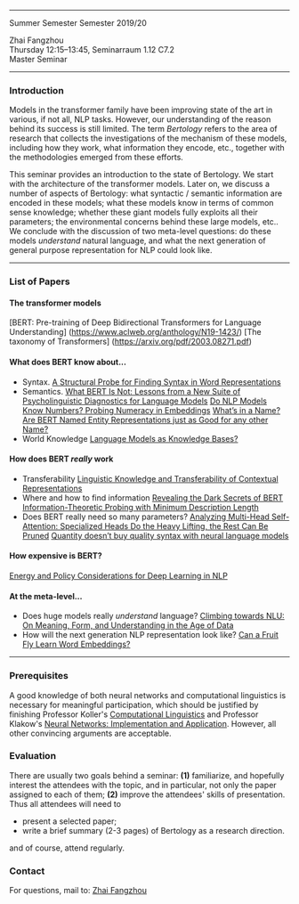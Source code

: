 
---------

Summer Semester Semester 2019/20<br/>
<!--- [Prof. Dr. Alexander Koller](http://www.coli.uni-saarland.de/~koller/)<br/> -->
Zhai Fangzhou <br/>
Thursday 12:15–13:45, Seminarraum 1.12 C7.2<br/>
Master Seminar <br/>

---
### Introduction
Models in the transformer family have been improving state of the art in various, if not all, NLP tasks. However, our understanding of the reason behind its success is still limited. The term _Bertology_ refers to the area of research that collects the investigations of the mechanism of these models, including how they work, what information they encode, etc., together with the methodologies emerged from these efforts.

This seminar provides an introduction to the state of Bertology. We start with the architecture of the transformer models. Later on, we discuss a number of aspects of Bertology: what syntactic / semantic information are encoded in these models; what these models know in terms of common sense knowledge; whether these giant models fully exploits all their parameters; the environmental concerns behind these large models, etc.. We conclude with the discussion of two meta-level questions: do these models _understand_ natural language, and what the next generation of general purpose representation for NLP could look like.

---
### List of Papers

#### The transformer models
  [BERT: Pre-training of Deep Bidirectional Transformers for Language Understanding] (https://www.aclweb.org/anthology/N19-1423/)
  [The taxonomy of Transformers] (https://arxiv.org/pdf/2003.08271.pdf)
  
#### What does BERT know about...
- Syntax.
  [A Structural Probe for Finding Syntax in Word Representations](https://www.aclweb.org/anthology/N19-1419/)
- Semantics.
  [What BERT Is Not: Lessons from a New Suite of Psycholinguistic Diagnostics for Language Models](https://www.aclweb.org/anthology/2020.tacl-1.3/)
  [Do NLP Models Know Numbers? Probing Numeracy in Embeddings](https://www.aclweb.org/anthology/D19-1534/)
  [What’s in a Name? Are BERT Named Entity Representations just as Good for any other Name?](https://www.aclweb.org/anthology/2020.repl4nlp-1.24/)
- World Knowledge
  [Language Models as Knowledge Bases?](https://www.aclweb.org/anthology/D19-1250/)
  
#### How does BERT _really_ work
- Transferability
  [Linguistic Knowledge and Transferability of Contextual Representations](https://www.aclweb.org/anthology/N19-1112/)
- Where and how to find information
  [Revealing the Dark Secrets of BERT](https://www.aclweb.org/anthology/D19-1445/)
  [Information-Theoretic Probing with Minimum Description Length](https://www.aclweb.org/anthology/2020.emnlp-main.14.pdf)
- Does BERT really need so many parameters?
  [Analyzing Multi-Head Self-Attention: Specialized Heads Do the Heavy Lifting, the Rest Can Be Pruned](https://www.aclweb.org/anthology/P19-1580.pdf)
  [Quantity doesn’t buy quality syntax with neural language models](https://www.aclweb.org/anthology/D19-1592.pdf)
  
#### How expensive is BERT?
  [Energy and Policy Considerations for Deep Learning in NLP](https://www.aclweb.org/anthology/P19-1355/)

#### At the meta-level...
- Does huge models really _understand_ language?
  [Climbing towards NLU: On Meaning, Form, and Understanding in the Age of Data](https://www.aclweb.org/anthology/2020.acl-main.463/)
- How will the next generation NLP representation look like?
  [Can a Fruit Fly Learn Word Embeddings?](https://openreview.net/forum?id=xfmSoxdxFCG)

---

### Prerequisites
A good knowledge of both neural networks and computational linguistics is necessary for meaningful participation, which should be justified by finishing Professor Koller's [Computational Linguistics](https://coli-saar.github.io/cl20/) and Professor Klakow's [Neural Networks: Implementation and Application](https://teaching.lsv.uni-saarland.de/nnia/). However, all other convincing arguments are acceptable. 

### Evaluation
There are usually two goals behind a seminar: **(1)** familiarize, and hopefully interest the attendees with the topic, and in particular, not only the paper assigned to each of them; **(2)** improve the attendees' skills of presentation. Thus all attendees will need to 

- present a selected paper;
- write a brief summary (2-3 pages) of Bertology as a research direction.

and of course, attend regularly.

### Contact
For questions, mail to: [Zhai Fangzhou](mailto:thearkforyou@gmail.com)
